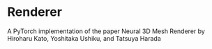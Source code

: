 # Renderer
A PyTorch implementation of the paper Neural 3D Mesh Renderer by Hiroharu Kato, Yoshitaka Ushiku, and Tatsuya Harada
